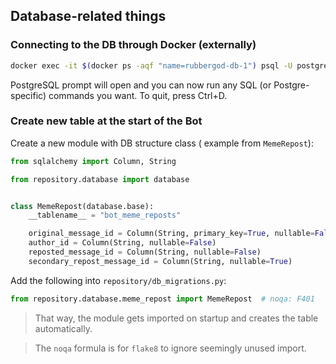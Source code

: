 ## Database-related things

### Connecting to the DB through Docker (externally)

```bash
docker exec -it $(docker ps -aqf "name=rubbergod-db-1") psql -U postgres
```

PostgreSQL prompt will open and you can now run any SQL (or Postgre-specific) commands you want. To quit, press Ctrl+D.

### Create new table at the start of the Bot

Create a new module with DB structure class ( example from `MemeRepost`):

```python
from sqlalchemy import Column, String

from repository.database import database


class MemeRepost(database.base):
    __tablename__ = "bot_meme_reposts"

    original_message_id = Column(String, primary_key=True, nullable=False, unique=True)
    author_id = Column(String, nullable=False)
    reposted_message_id = Column(String, nullable=False)
    secondary_repost_message_id = Column(String, nullable=True)
```

Add the following into `repository/db_migrations.py`:

```python
from repository.database.meme_repost import MemeRepost  # noqa: F401
```

> That way, the module gets imported on startup and creates the table automatically.

> The `noqa` formula is for `flake8` to ignore seemingly unused import.
